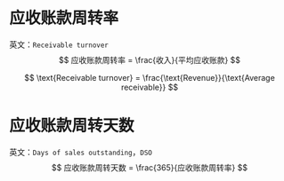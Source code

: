 # 应收账款周转率

英文：`Receivable turnover`
$$
应收账款周转率 = \frac{收入}{平均应收账款}
$$

$$
\text{Receivable turnover} = \frac{\text{Revenue}}{\text{Average receivable}}
$$



# 应收账款周转天数

英文：`Days of sales outstanding`，`DSO`
$$
应收账款周转天数 = \frac{365}{应收账款周转率}
$$
